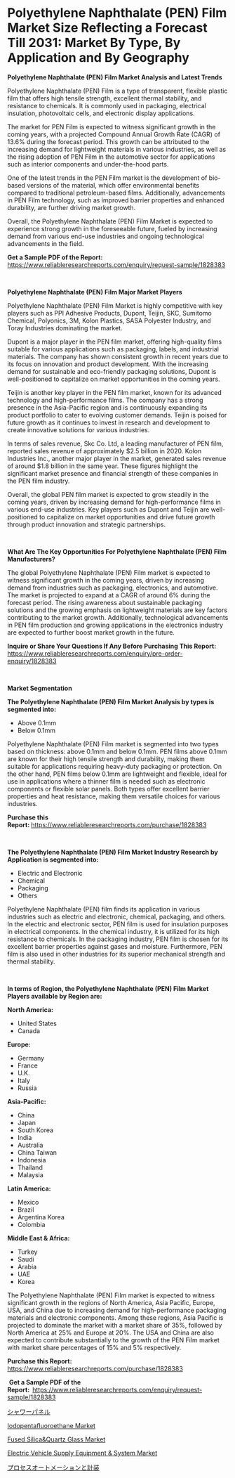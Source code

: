 <p><h1>Polyethylene Naphthalate (PEN) Film Market Size Reflecting a Forecast Till 2031: Market By Type, By Application and By Geography</h1></p><p><strong>Polyethylene Naphthalate (PEN) Film Market Analysis and Latest Trends</strong></p>
<p><p>Polyethylene Naphthalate (PEN) Film is a type of transparent, flexible plastic film that offers high tensile strength, excellent thermal stability, and resistance to chemicals. It is commonly used in packaging, electrical insulation, photovoltaic cells, and electronic display applications.</p><p>The market for PEN Film is expected to witness significant growth in the coming years, with a projected Compound Annual Growth Rate (CAGR) of 13.6% during the forecast period. This growth can be attributed to the increasing demand for lightweight materials in various industries, as well as the rising adoption of PEN Film in the automotive sector for applications such as interior components and under-the-hood parts.</p><p>One of the latest trends in the PEN Film market is the development of bio-based versions of the material, which offer environmental benefits compared to traditional petroleum-based films. Additionally, advancements in PEN Film technology, such as improved barrier properties and enhanced durability, are further driving market growth.</p><p>Overall, the Polyethylene Naphthalate (PEN) Film Market is expected to experience strong growth in the foreseeable future, fueled by increasing demand from various end-use industries and ongoing technological advancements in the field.</p></p>
<p><strong>Get a Sample PDF of the Report:&nbsp;</strong> <a href="https://www.reliableresearchreports.com/enquiry/request-sample/1828383">https://www.reliableresearchreports.com/enquiry/request-sample/1828383</a></p>
<p>&nbsp;</p>
<p><strong>Polyethylene Naphthalate (PEN) Film Major Market Players</strong></p>
<p><p>Polyethylene Naphthalate (PEN) Film Market is highly competitive with key players such as PPI Adhesive Products, Dupont, Teijin, SKC, Sumitomo Chemical, Polyonics, 3M, Kolon Plastics, SASA Polyester Industry, and Toray Industries dominating the market. </p><p>Dupont is a major player in the PEN film market, offering high-quality films suitable for various applications such as packaging, labels, and industrial materials. The company has shown consistent growth in recent years due to its focus on innovation and product development. With the increasing demand for sustainable and eco-friendly packaging solutions, Dupont is well-positioned to capitalize on market opportunities in the coming years.</p><p>Teijin is another key player in the PEN film market, known for its advanced technology and high-performance films. The company has a strong presence in the Asia-Pacific region and is continuously expanding its product portfolio to cater to evolving customer demands. Teijin is poised for future growth as it continues to invest in research and development to create innovative solutions for various industries.</p><p>In terms of sales revenue, Skc Co. Ltd, a leading manufacturer of PEN film, reported sales revenue of approximately $2.5 billion in 2020. Kolon Industries Inc., another major player in the market, generated sales revenue of around $1.8 billion in the same year. These figures highlight the significant market presence and financial strength of these companies in the PEN film industry.</p><p>Overall, the global PEN film market is expected to grow steadily in the coming years, driven by increasing demand for high-performance films in various end-use industries. Key players such as Dupont and Teijin are well-positioned to capitalize on market opportunities and drive future growth through product innovation and strategic partnerships.</p></p>
<p>&nbsp;</p>
<p><strong>What Are The Key Opportunities For Polyethylene Naphthalate (PEN) Film Manufacturers?</strong></p>
<p><p>The global Polyethylene Naphthalate (PEN) Film market is expected to witness significant growth in the coming years, driven by increasing demand from industries such as packaging, electronics, and automotive. The market is projected to expand at a CAGR of around 6% during the forecast period. The rising awareness about sustainable packaging solutions and the growing emphasis on lightweight materials are key factors contributing to the market growth. Additionally, technological advancements in PEN film production and growing applications in the electronics industry are expected to further boost market growth in the future.</p></p>
<p><strong>Inquire or Share Your Questions If Any Before Purchasing This Report:</strong> <a href="https://www.reliableresearchreports.com/enquiry/pre-order-enquiry/1828383">https://www.reliableresearchreports.com/enquiry/pre-order-enquiry/1828383</a></p>
<p>&nbsp;</p>
<p><strong>Market Segmentation</strong></p>
<p><strong>The Polyethylene Naphthalate (PEN) Film Market Analysis by types is segmented into:</strong></p>
<p><ul><li>Above 0.1mm</li><li>Below 0.1mm</li></ul></p>
<p><p>Polyethylene Naphthalate (PEN) Film market is segmented into two types based on thickness: above 0.1mm and below 0.1mm. PEN films above 0.1mm are known for their high tensile strength and durability, making them suitable for applications requiring heavy-duty packaging or protection. On the other hand, PEN films below 0.1mm are lightweight and flexible, ideal for use in applications where a thinner film is needed such as electronic components or flexible solar panels. Both types offer excellent barrier properties and heat resistance, making them versatile choices for various industries.</p></p>
<p><strong>Purchase this Report:&nbsp;</strong><a href="https://www.reliableresearchreports.com/purchase/1828383">https://www.reliableresearchreports.com/purchase/1828383</a></p>
<p>&nbsp;</p>
<p><strong>The Polyethylene Naphthalate (PEN) Film Market Industry Research by Application is segmented into:</strong></p>
<p><ul><li>Electric and Electronic</li><li>Chemical</li><li>Packaging</li><li>Others</li></ul></p>
<p><p>Polyethylene Naphthalate (PEN) film finds its application in various industries such as electric and electronic, chemical, packaging, and others. In the electric and electronic sector, PEN film is used for insulation purposes in electrical components. In the chemical industry, it is utilized for its high resistance to chemicals. In the packaging industry, PEN film is chosen for its excellent barrier properties against gases and moisture. Furthermore, PEN film is also used in other industries for its superior mechanical strength and thermal stability.</p></p>
<p>&nbsp;</p>
<p><strong>In terms of Region, the Polyethylene Naphthalate (PEN) Film Market Players available by Region are:</strong></p>
<p>
    <p> <strong> North America: </strong>
        <ul>
            <li>United States</li>
            <li>Canada</li>
        </ul>
        </p> 
    <p> <strong> Europe: </strong>
        <ul>
            <li>Germany</li>
            <li>France</li>
            <li>U.K.</li>
            <li>Italy</li>
            <li>Russia</li>
        </ul>
        </p> 
    <p> <strong> Asia-Pacific: </strong>
        <ul>
            <li>China</li>
            <li>Japan</li>
            <li>South Korea</li>
            <li>India</li>
            <li>Australia</li>
            <li>China Taiwan</li>
            <li>Indonesia</li>
            <li>Thailand</li>
            <li>Malaysia</li>
        </ul>
        </p> 
    <p> <strong> Latin America: </strong>
        <ul>
            <li>Mexico</li>
            <li>Brazil</li>
            <li>Argentina Korea</li>
            <li>Colombia</li>
        </ul>
        </p> 
    <p> <strong> Middle East & Africa: </strong>
        <ul>
            <li>Turkey</li>
            <li>Saudi</li>
            <li>Arabia</li>
            <li>UAE</li>
            <li>Korea</li>
        </ul>
    </p>
    </p>
<p><p>The Polyethylene Naphthalate (PEN) Film market is expected to witness significant growth in the regions of North America, Asia Pacific, Europe, USA, and China due to increasing demand for high-performance packaging materials and electronic components. Among these regions, Asia Pacific is projected to dominate the market with a market share of 35%, followed by North America at 25% and Europe at 20%. The USA and China are also expected to contribute substantially to the growth of the PEN Film market with market share percentages of 15% and 5% respectively.</p></p>
<p><strong>Purchase this Report: </strong><a href="https://www.reliableresearchreports.com/purchase/1828383">https://www.reliableresearchreports.com/purchase/1828383</a></p>
<p>&nbsp;<strong>Get a Sample PDF of the Report:&nbsp;&nbsp;</strong><a href="https://www.reliableresearchreports.com/enquiry/request-sample/1828383">https://www.reliableresearchreports.com/enquiry/request-sample/1828383</a></p>
<p><strong></strong></p>
<p><p><a href="https://medium.com/@ismaelblick2023/%E3%82%B7%E3%83%A3%E3%83%AF%E3%83%BC%E3%83%91%E3%83%8D%E3%83%AB%E5%B8%82%E5%A0%B4%E3%81%AE%E8%A6%8F%E6%A8%A1-%E5%B9%B4%E9%96%93%E6%88%90%E9%95%B7%E7%8E%87-%E3%83%88%E3%83%AC%E3%83%B3%E3%83%89-2024-2030-6cdce2cc17a0">シャワーパネル</a></p><p><a href="https://github.com/myacatherineblakecaczo9vcsw/Market-Research-Report-List-1/blob/main/iodopentafluoroethane-market.md">Iodopentafluoroethane Market</a></p><p><a href="https://issuu.com/reportprime-2/docs/fused-silicaquartz-glass-market-size-2030.pptx">Fused Silica&Quartz Glass Market</a></p><p><a href="https://issuu.com/reportprime-2/docs/electric-vehicle-supply-equipment-system-market-si">Electric Vehicle Supply Equipment & System Market</a></p><p><a href="https://medium.com/@jacksonmith1931/%E3%83%97%E3%83%AD%E3%82%BB%E3%82%B9%E8%87%AA%E5%8B%95%E5%8C%96%E3%81%A8%E8%A8%88%E5%99%A8%E5%B8%82%E5%A0%B4%E3%81%AF-2031%E5%B9%B4%E3%81%BE%E3%81%A7%E3%81%AE%E4%BA%88%E6%B8%AC%E3%81%95%E3%82%8C%E3%82%8B%E3%82%B7%E3%82%A7%E3%82%A2-%E3%82%B5%E3%82%A4%E3%82%BA-%E4%BA%88%E6%B8%AC%E3%81%AB%E7%84%A6%E7%82%B9%E3%82%92%E5%BD%93%E3%81%A6%E3%81%A6%E3%81%84%E3%81%BE%E3%81%99-97f8b493e310">プロセスオートメーションと計装</a></p></p>